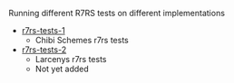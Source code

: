 Running different R7RS tests on different implementations

- [r7rs-tests-1](https://github.com/ashinn/chibi-scheme/blob/master/tests/r7rs-tests.scm)
    - Chibi Schemes r7rs tests
- [r7rs-tests-2](https://github.com/larcenists/larceny/tree/master/test/R7RS)
    - Larcenys r7rs tests
    - Not yet added

